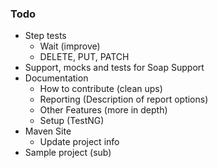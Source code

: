 ### Todo

* Step tests
  * Wait (improve)
  * DELETE, PUT, PATCH
* Support, mocks and tests for Soap Support
* Documentation
  * How to contribute (clean ups)
  * Reporting (Description of report options)
  * Other Features (more in depth)
  * Setup (TestNG)
* Maven Site
  * Update project info
* Sample project (sub)
